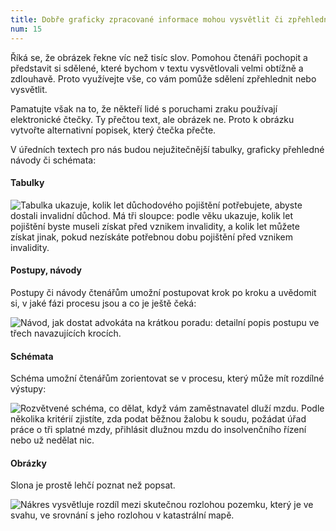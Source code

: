 ```yaml
---
title: Dobře graficky zpracované informace mohou vysvětlit či zpřehlednit sdělení
num: 15
---
```

Říká se, že obrázek řekne víc než tisíc slov. Pomohou čtenáři pochopit a představit si sdělené, které bychom v textu vysvětlovali velmi obtížně a zdlouhavě. Proto využívejte vše, co vám pomůže sdělení zpřehlednit nebo vysvětlit.

Pamatujte však na to, že někteří lidé s poruchami zraku používají elektronické čtečky. Ty přečtou text, ale obrázek ne. Proto k obrázku vytvořte alternativní popisek, který čtečka přečte.

V úředních textech pro nás budou nejužitečnější tabulky, graficky přehledné návody či schémata:

#### Tabulky

![Tabulka ukazuje, kolik let důchodového pojištění potřebujete, abyste dostali invalidní důchod. Má tři sloupce: podle věku ukazuje, kolik let pojištění byste museli získat před vznikem invalidity, a kolik let můžete získat jinak, pokud nezískáte potřebnou dobu pojištění před vznikem invalidity.](https://www.ochrance.cz/srozumitelne/dobre_graficky_zpracovane_informace_mohou_vysvetlit_ci_zprehlednit_sdeleni/tabulka.png)

#### Postupy, návody

Postupy či návody čtenářům umožní postupovat krok po kroku a uvědomit si, v jaké fázi procesu jsou a co je ještě čeká:

![Návod, jak dostat advokáta na krátkou poradu: detailní popis postupu ve třech navazujících krocích.](https://www.ochrance.cz/srozumitelne/dobre_graficky_zpracovane_informace_mohou_vysvetlit_ci_zprehlednit_sdeleni/navod.png)

#### Schémata

Schéma umožní čtenářům zorientovat se v procesu, který může mít rozdílné výstupy:

![Rozvětvené schéma, co dělat, když vám zaměstnavatel dluží mzdu. Podle několika kritérií zjistíte, zda podat běžnou žalobu k soudu, požádat úřad práce o tři splatné mzdy, přihlásit dlužnou mzdu do insolvenčního řízení nebo už nedělat nic. ](https://www.ochrance.cz/srozumitelne/dobre_graficky_zpracovane_informace_mohou_vysvetlit_ci_zprehlednit_sdeleni/schema.png)

#### Obrázky

Slona je prostě lehčí poznat než popsat.

![Nákres vysvětluje rozdíl mezi skutečnou rozlohou pozemku, který je ve svahu, ve srovnání s jeho rozlohou v katastrální mapě.](https://www.ochrance.cz/srozumitelne/dobre_graficky_zpracovane_informace_mohou_vysvetlit_ci_zprehlednit_sdeleni/pozemek.png)